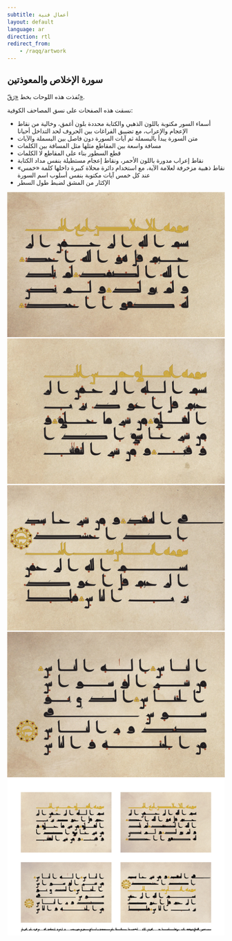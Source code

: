 ```yaml
---
subtitle: أعمال فنية
layout: default
language: ar
direction: rtl
redirect_from:
    - /raqq/artwork
---
```


## سورة الإخلاص والمعوذتين

نُفذت هذه اللوحات بخط [«رَقّ»](/raqq).

نسقت هذه الصفحات على نسق المصاحف الكوفية:
- أسماء السور مكتوبة باللون الذهبي والكتابة محددة بلون أغمق، وخالية من نقاط الإعجام والإعراب، مع تضييق الفراغات بين الحروف لحد التداخل أحيانا
- متن السورة يبدأ بالبسملة ثم آيات السورة دون فاصل بين البسملة والآيات
- مسافة واسعة بين المقاطع مثلها مثل المسافة بين الكلمات
- قطع السطور بناء على المقاطع لا الكلمات
- نقاط إعراب مدورة باللون الأحمر، ونقاط إعجام مستطيلة بنفس مداد الكتابة
- نقاط ذهبية مزخرفة لعلامة الآية، مع استخدام دائرة محلاة كبيرة داخلها كلمة «خمس» عند كل خمس آيات مكتوبة بنفس أسلوب اسم السورة
- الإكثار من المشق لضبط طول السطر

![سورة الإخلاص](/assets/images/artwork/sura-112-113-114-p1.jpg "سورة الإخلاص")
![أول سورة الفلق](/assets/images/artwork/sura-112-113-114-p2.jpg "أول سورة الفلق")
![آخر سورة الفلق وأول سورة الناس](/assets/images/artwork/sura-112-113-114-p3.jpg "آخر سورة الفلق وأول سورة الناس")
![آخر سورة الناس](/assets/images/artwork/sura-112-113-114-p4.jpg "آخر سورة الناس")
![الصفحات الأربع مجتمعين](/assets/images/artwork/sura-combined.jpg "الصفحات الأربع مجتمعين")

